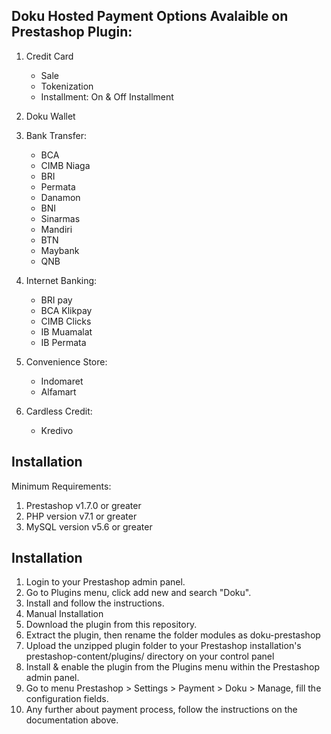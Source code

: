 ## Doku Hosted Payment Options Avalaible on Prestashop Plugin: ##

1. Credit Card
   - Sale
   - Tokenization
   - Installment: On & Off Installment
   
2. Doku Wallet

3. Bank Transfer:
   - BCA 
   - CIMB Niaga
   - BRI
   - Permata
   - Danamon
   - BNI
   - Sinarmas
   - Mandiri
   - BTN
   - Maybank
   - QNB
   
4. Internet Banking:
   - BRI pay
   - BCA Klikpay
   - CIMB Clicks
   - IB Muamalat
   - IB Permata
   
5. Convenience Store: 
   - Indomaret
   - Alfamart
   
6. Cardless Credit:
   - Kredivo
   
## Installation ##
Minimum Requirements: 
1. Prestashop v1.7.0 or greater
2. PHP version v7.1 or greater
3. MySQL version v5.6 or greater

## Installation ##
1. Login to your Prestashop admin panel.
2. Go to Plugins menu, click add new and search "Doku".
3. Install and follow the instructions.
4. Manual Installation
5. Download the plugin from this repository.
6. Extract the plugin, then rename the folder modules as doku-prestashop
7. Upload the unzipped plugin folder to your Prestashop installation's prestashop-content/plugins/ directory on your control panel
8. Install & enable the plugin from the Plugins menu within the Prestashop admin panel.
9. Go to menu Prestashop > Settings > Payment > Doku > Manage, fill the configuration fields.
10. Any further about payment process, follow the instructions on the documentation above.
